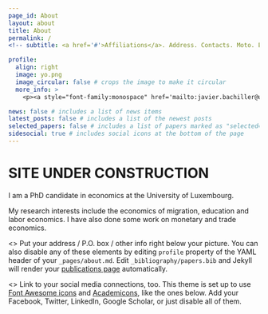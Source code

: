 ```yaml
---
page_id: About
layout: about
title: About
permalink: /
<!-- subtitle: <a href='#'>Affiliations</a>. Address. Contacts. Moto. Etc. -->

profile:
  align: right
  image: yo.png
  image_circular: false # crops the image to make it circular
  more_info: >
    <p><a style="font-family:monospace" href='mailto:javier.bachiller@uni.lu">javier.bachiller@uni.lu</a></p>

news: false # includes a list of news items
latest_posts: false # includes a list of the newest posts
selected_papers: false # includes a list of papers marked as "selected={true}"
sidesocial: true # includes social icons at the bottom of the page
---
```


# SITE UNDER CONSTRUCTION

I am a PhD candidate in economics at the University of Luxembourg.

My research interests include the economics of migration, education and labor economics. I have also done some work on monetary and trade economics.

<> Put your address / P.O. box / other info right below your picture. You can also disable any of these elements by editing `profile` property of the YAML header of your `_pages/about.md`. Edit `_bibliography/papers.bib` and Jekyll will render your [publications page](/multi-language-al-folio/publications/) automatically.

<> Link to your social media connections, too. This theme is set up to use [Font Awesome icons](https://fontawesome.com/) and [Academicons](https://jpswalsh.github.io/academicons/), like the ones below. Add your Facebook, Twitter, LinkedIn, Google Scholar, or just disable all of them.
